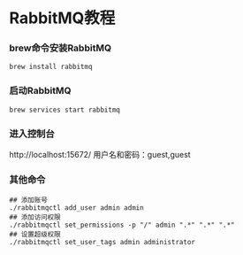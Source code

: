 # RabbitMQ教程

### brew命令安装RabbitMQ
```
brew install rabbitmq
```
### 启动RabbitMQ
```
brew services start rabbitmq
```
### 进入控制台

http://localhost:15672/
用户名和密码：guest,guest

### 其他命令
```
## 添加账号
./rabbitmqctl add_user admin admin
## 添加访问权限
./rabbitmqctl set_permissions -p "/" admin ".*" ".*" ".*"
## 设置超级权限
./rabbitmqctl set_user_tags admin administrator
```
